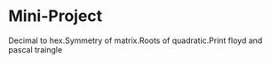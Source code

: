 # Mini-Project
Decimal to hex.Symmetry of matrix.Roots of quadratic.Print floyd and pascal traingle
